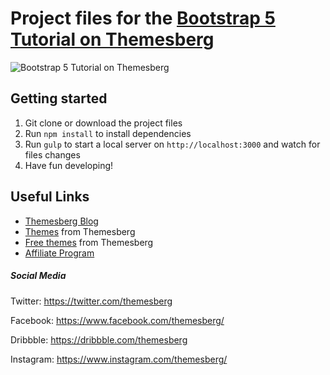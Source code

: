 # Project files for the [Bootstrap 5 Tutorial on Themesberg](https://themesberg.com/blog/tutorial/bootstrap-5-tutorial)

![Bootstrap 5 Tutorial on Themesberg](https://themesberg.s3.us-east-2.amazonaws.com/public/posts/bootstrap-5-tutorial/bootstrap-5-tutorial.jpg)

## Getting started

1. Git clone or download the project files
2. Run `npm install` to install dependencies
3. Run `gulp` to start a local server on `http://localhost:3000` and watch for files changes
4. Have fun developing!

## Useful Links

- [Themesberg Blog](https://themesberg.com/blog?ref=tutorial-gulp-4-bootstrap-sass-browsersync)
- [Themes](https://themesberg.com/themes?ref=tutorial-gulp-4-bootstrap-sass-browsersync) from Themesberg
- [Free themes](https://themesberg.com/products/free-themes?ref=tutorial-gulp-4-bootstrap-sass-browsersync) from Themesberg
- [Affiliate Program](https://themesberg.com/affiliate?ref=tutorial-gulp-4-bootstrap-sass-browsersync)

##### Social Media

Twitter: <https://twitter.com/themesberg>

Facebook: <https://www.facebook.com/themesberg/>

Dribbble: <https://dribbble.com/themesberg>

Instagram: <https://www.instagram.com/themesberg/>

